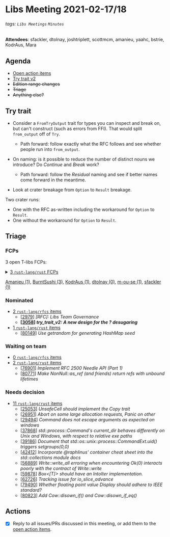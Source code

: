 # Libs Meeting 2021-02-17/18

###### tags: `Libs Meetings` `Minutes`

**Attendees**: sfackler, dtolnay, joshtriplett, scottmcm, amanieu, yaahc, bstrie, KodrAus, Mara

## Agenda

- [Open action items](https://hackmd.io/ovrbJj6CRduRgSA0Wzg2zg)
- [Try trait v2](https://github.com/scottmcm/rfcs/blob/do-or-do-not/text/0000-try-trait-v2.md#summary)
- ~~Edition range changes~~
- ~~Triage~~
- ~~Anything else?~~

## Try trait

- Consider a `FromTryOutput` trait for types you can inspect and break on, but can't construct (such as errors from FFI). That would split `from_output` off of `Try`.
    - Path forward: follow exactly what the RFC follows and see whether people run into `from_output`.
- On naming: is it possible to reduce the number of distinct nouns we introduce? Do _Continue_ and _Break_ work?
    - Path forward: follow the _Residual_ naming and see if better names come forward in the meantime.

- Look at crater breakage from `Option` to `Result` breakage.

Two crater runs:

- One with the RFC as-written including the workaround for `Option` to `Result`.
- One without the workaround for `Option` to `Result`.

## Triage

### FCPs

3 open T-libs FCPs:
<details><summary><a href="https://github.com/rust-lang/rust/issues?q=is%3Aopen+label%3AT-libs+label%3Aproposed-final-comment-period">3 <code>rust-lang/rust</code> FCPs</a></summary>

  - [[merge 81050](https://github.com/rust-lang/rust/issues/81050#issuecomment-765341798)] *Stabilize core::task::ready!* - (2 checkboxes left)
  - [[merge 77704](https://github.com/rust-lang/rust/issues/77704#issuecomment-760056634)] *Implement indexing slices with pairs of core::ops::Bound&lt;usize&gt;* - (2 checkboxes left)
  - [[merge 70516](https://github.com/rust-lang/rust/issues/70516#issuecomment-771646381)] *Tracking Issue for ASCII methods on OsStr* - (3 checkboxes left)
</details>
<p></p>

[Amanieu (1)](https://rfcbot.rs/fcp/Amanieu), [BurntSushi (3)](https://rfcbot.rs/fcp/BurntSushi), [KodrAus (1)](https://rfcbot.rs/fcp/KodrAus), [dtolnay (0)](https://rfcbot.rs/fcp/dtolnay), [m-ou-se (1)](https://rfcbot.rs/fcp/m-ou-se), [sfackler (1)](https://rfcbot.rs/fcp/sfackler)

### Nominated

- [2 `rust-lang/rfcs` items](https://github.com/rust-lang/rfcs/issues?q=is%3Aopen+label%3AT-libs+label%3AI-nominated)
  - [[2979](https://github.com/rust-lang/rfcs/pull/2979)] *\[RFC\]: Libs Team Governance*
  - **[[3058](https://github.com/rust-lang/rfcs/pull/3058)] *try\_trait\_v2: A new design for the ? desugaring***
- [1 `rust-lang/rust` items](https://github.com/rust-lang/rust/issues?q=is%3Aopen+label%3AT-libs+label%3AI-nominated)
  - [[80149](https://github.com/rust-lang/rust/pull/80149)] *Use getrandom for generating HashMap seed*

### Waiting on team

- [0 `rust-lang/rfcs` items](https://github.com/rust-lang/rfcs/issues?q=is%3Aopen+label%3AT-libs+label%3AS-waiting-on-team)
- [2 `rust-lang/rust` items](https://github.com/rust-lang/rust/issues?q=is%3Aopen+label%3AT-libs+label%3AS-waiting-on-team)
  - [[76901](https://github.com/rust-lang/rust/pull/76901)] *Implement RFC 2500 Needle API (Part 1)*
  - [[80771](https://github.com/rust-lang/rust/pull/80771)] *Make NonNull::as\_ref (and friends) return refs with unbound lifetimes*

### Needs decision

- [11 `rust-lang/rust` items](https://github.com/rust-lang/rust/issues?q=is%3Aopen+label%3AT-libs+label%3AI-needs-decision)
  - [[25053](https://github.com/rust-lang/rust/issues/25053)] *UnsafeCell should implement the Copy trait*
  - [[26951](https://github.com/rust-lang/rust/issues/26951)] *Abort on some large allocation requests, Panic on other*
  - [[29494](https://github.com/rust-lang/rust/issues/29494)] *Command does not escape arguments as expected on windows*
  - [[37868](https://github.com/rust-lang/rust/issues/37868)] *std::process::Command's current\_dir behaves differently on Unix and Windows, with respect to relative exe paths*
  - [[39186](https://github.com/rust-lang/rust/issues/39186)] *Document that std::os::unix::process::CommandExt.uid() triggers setgroups(0,0)*
  - [[42412](https://github.com/rust-lang/rust/issues/42412)] *Incorporate @raphlinus' container cheat sheet into the std::collections module docs*
  - [[56889](https://github.com/rust-lang/rust/issues/56889)] *Write::write\_all erroring when encountering Ok(0) interacts poorly with the contract of Write::write*
  - [[59878](https://github.com/rust-lang/rust/issues/59878)] *Box\<\[T\]\> should have an IntoIter implementation.*
  - [[62726](https://github.com/rust-lang/rust/issues/62726)] *Tracking issue for io\_slice\_advance*
  - [[79490](https://github.com/rust-lang/rust/issues/79490)] *Whether floating point value Display should adhere to IEEE standard?*
  - [[80823](https://github.com/rust-lang/rust/pull/80823)] *Add Cow::disown\_if() and Cow::disown\_if\_eq()*

## Actions

- [x] Reply to all issues/PRs discussed in this meeting, or add them to the [open action items](https://hackmd.io/ovrbJj6CRduRgSA0Wzg2zg).
